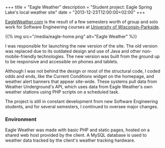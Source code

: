 +++
title = "Eagle Weather"
description = "Student project: Eagle Spring Lake's local weather site"
date = "2013-12-23T12:00:00+02:00"
+++

[EagleWeather.com](http://eagleweather.com) is the result of a few semesters worth of group and solo work for Software Engineering courses at [University of Wisconsin-Parkside](https://uwp.edu).

{{% img src="/media/eagle-home.png" alt="Eagle Weather" %}}

I was responsible for launching the new version of the site. The old version was replaced due to its outdated design and use of Java and other non-mobile-friendly technologies. The new version was built from the ground up to be responsive and accessible on phones and tablets.

Although I was not behind the design or most of the structural code, I coded odds and ends, like the Current Conditions widget on the homepage, and weather alert banners that appear site-wide. These systems pull data from Weather Underground's API, which uses data from Eagle Weather's own weather stations using PHP scripts on a scheduled task.

The project is still in constant development from new Software Engineering students, and for several semesters, I continued to oversee major changes.

### Environment

Eagle Weather was made with basic PHP and static pages, hosted on a shared web host provided by the client. A MySQL database is used to weather data tracked by the client's weather tracking hardware.
